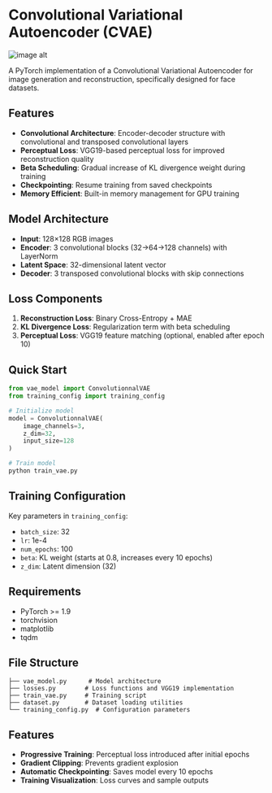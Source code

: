 # Convolutional Variational Autoencoder (CVAE)

![image alt]()

A PyTorch implementation of a Convolutional Variational Autoencoder for image generation and reconstruction, specifically designed for face datasets.

## Features

- **Convolutional Architecture**: Encoder-decoder structure with convolutional and transposed convolutional layers
- **Perceptual Loss**: VGG19-based perceptual loss for improved reconstruction quality
- **Beta Scheduling**: Gradual increase of KL divergence weight during training
- **Checkpointing**: Resume training from saved checkpoints
- **Memory Efficient**: Built-in memory management for GPU training

## Model Architecture

- **Input**: 128×128 RGB images
- **Encoder**: 3 convolutional blocks (32→64→128 channels) with LayerNorm
- **Latent Space**: 32-dimensional latent vector
- **Decoder**: 3 transposed convolutional blocks with skip connections

## Loss Components

1. **Reconstruction Loss**: Binary Cross-Entropy + MAE
2. **KL Divergence Loss**: Regularization term with beta scheduling
3. **Perceptual Loss**: VGG19 feature matching (optional, enabled after epoch 10)

## Quick Start

```python
from vae_model import ConvolutionnalVAE
from training_config import training_config

# Initialize model
model = ConvolutionnalVAE(
    image_channels=3, 
    z_dim=32, 
    input_size=128
)

# Train model
python train_vae.py
```

## Training Configuration

Key parameters in `training_config`:
- `batch_size`: 32
- `lr`: 1e-4
- `num_epochs`: 100
- `beta`: KL weight (starts at 0.8, increases every 10 epochs)
- `z_dim`: Latent dimension (32)

## Requirements

- PyTorch >= 1.9
- torchvision
- matplotlib
- tqdm

## File Structure

```
├── vae_model.py      # Model architecture
├── losses.py        # Loss functions and VGG19 implementation
├── train_vae.py     # Training script
├── dataset.py       # Dataset loading utilities
└── training_config.py  # Configuration parameters
```

## Features

- **Progressive Training**: Perceptual loss introduced after initial epochs
- **Gradient Clipping**: Prevents gradient explosion
- **Automatic Checkpointing**: Saves model every 10 epochs
- **Training Visualization**: Loss curves and sample outputs

